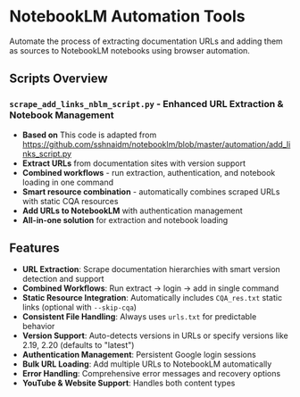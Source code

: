# NotebookLM Automation Tools

Automate the process of extracting documentation URLs and adding them as sources to NotebookLM notebooks using browser automation.

## Scripts Overview

### `scrape_add_links_nblm_script.py` - Enhanced URL Extraction & Notebook Management
- **Based on** This code is adapted from https://github.com/sshnaidm/notebooklm/blob/master/automation/add_links_script.py   
- **Extract URLs** from documentation sites with version support
- **Combined workflows** - run extraction, authentication, and notebook loading in one command
- **Smart resource combination** - automatically combines scraped URLs with static CQA resources
- **Add URLs to NotebookLM** with authentication management
- **All-in-one solution** for extraction and notebook loading

## Features

- **URL Extraction**: Scrape documentation hierarchies with smart version detection and support
- **Combined Workflows**: Run extract → login → add in single command
- **Static Resource Integration**: Automatically includes `CQA_res.txt` static links (optional with `--skip-cqa`)
- **Consistent File Handling**: Always uses `urls.txt` for predictable behavior
- **Version Support**: Auto-detects versions in URLs or specify versions like 2.19, 2.20 (defaults to "latest")
- **Authentication Management**: Persistent Google login sessions
- **Bulk URL Loading**: Add multiple URLs to NotebookLM automatically
- **Error Handling**: Comprehensive error messages and recovery options
- **YouTube & Website Support**: Handles both content types
